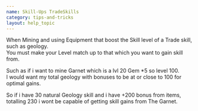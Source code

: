 ```yaml
---
name: Skill-Ups TradeSkills
category: tips-and-tricks
layout: help_topic
---
```

When Mining and using Equipment that boost the Skill level of a Trade skill, such as geology.  
You must make your Level match up to that which you want to gain skill from.  
  
Such as if i want to mine Garnet which is a lvl 20 Gem \*5 so level 100.  
I would want my total geology with bonuses to be at or close to 100 for optimal gains.  
  
So if i have 30 natural Geology skill and i have +200 bonus from items,  
totalling 230 i wont be capable of getting skill gains from The Garnet.